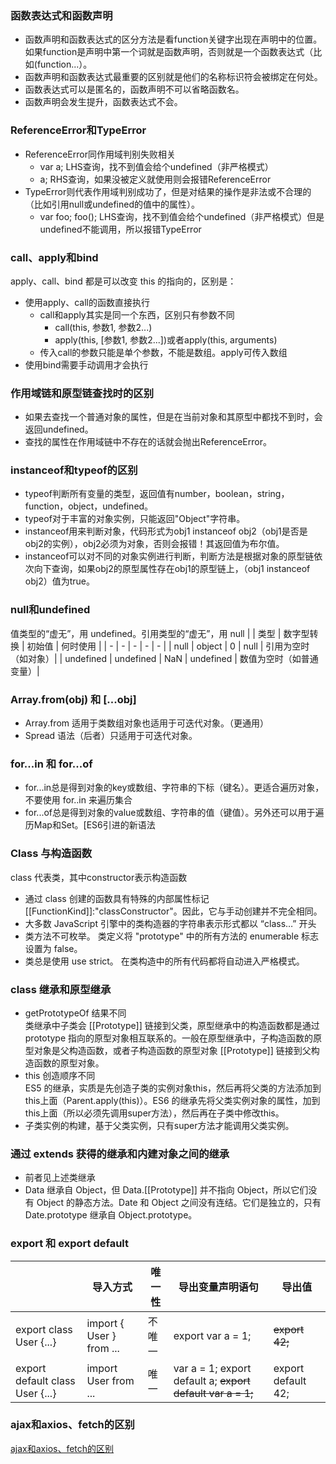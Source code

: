 ### 函数表达式和函数声明
- 函数声明和函数表达式的区分方法是看function关键字出现在声明中的位置。如果function是声明中第一个词就是函数声明，否则就是一个函数表达式（比如(function...）。
- 函数声明和函数表达式最重要的区别就是他们的名称标识符会被绑定在何处。
- 函数表达式可以是匿名的，函数声明不可以省略函数名。
- 函数声明会发生提升，函数表达式不会。

### ReferenceError和TypeError
- ReferenceError同作用域判别失败相关
   - var a; LHS查询，找不到值会给个undefined（非严格模式）
   - a; RHS查询，如果没被定义就使用则会报错ReferenceError
- TypeError则代表作用域判别成功了，但是对结果的操作是非法或不合理的（比如引用null或undefined的值中的属性）。
   - var foo; foo(); LHS查询，找不到值会给个undefined（非严格模式）但是undefined不能调用，所以报错TypeError

### call、apply和bind
apply、call、bind 都是可以改变 this 的指向的，区别是：
- 使用apply、call的函数直接执行
   - call和apply其实是同一个东西，区别只有参数不同
      - call(this, 参数1, 参数2...)
      - apply(this, [参数1, 参数2...])或者apply(this, arguments)
   - 传入call的参数只能是单个参数，不能是数组。apply可传入数组
- 使用bind需要手动调用才会执行

### 作用域链和原型链查找时的区别
- 如果去查找一个普通对象的属性，但是在当前对象和其原型中都找不到时，会返回undefined。
- 查找的属性在作用域链中不存在的话就会抛出ReferenceError。

### instanceof和typeof的区别
- typeof判断所有变量的类型，返回值有number，boolean，string，function，object，undefined。
- typeof对于丰富的对象实例，只能返回"Object"字符串。
- instanceof用来判断对象，代码形式为obj1 instanceof obj2（obj1是否是obj2的实例），obj2必须为对象，否则会报错！其返回值为布尔值。
- instanceof可以对不同的对象实例进行判断，判断方法是根据对象的原型链依次向下查询，如果obj2的原型属性存在obj1的原型链上，（obj1 instanceof obj2）值为true。

### null和undefined
值类型的“虚无”，用 undefined。引用类型的“虚无”，用 null
| | 类型 | 数字型转换 | 初始值 | 何时使用 |
| - | - | - | - | - |
| null | object | 0 | null | 引用为空时（如对象）|
| undefined | undefined | NaN | undefined | 数值为空时（如普通变量）|

### Array.from(obj) 和 [...obj]
- Array.from 适用于类数组对象也适用于可迭代对象。（更通用）
- Spread 语法（后者）只适用于可迭代对象。

### for...in 和 for...of
- for...in总是得到对象的key或数组、字符串的下标（键名）。更适合遍历对象，不要使用 for..in 来遍历集合
- for...of总是得到对象的value或数组、字符串的值（键值）。另外还可以用于遍历Map和Set。[ES6引进的新语法

### Class 与构造函数
class 代表类，其中constructor表示构造函数
- 通过 class 创建的函数具有特殊的内部属性标记 \[\[FunctionKind]]:"classConstructor"。因此，它与手动创建并不完全相同。
- 大多数 JavaScript 引擎中的类构造器的字符串表示形式都以 “class…” 开头
- 类方法不可枚举。 类定义将 "prototype" 中的所有方法的 enumerable 标志设置为 false。
- 类总是使用 use strict。 在类构造中的所有代码都将自动进入严格模式。

### class 继承和原型继承
- getPrototypeOf 结果不同  
类继承中子类会 \[\[Prototype]] 链接到父类，原型继承中的构造函数都是通过 prototype 指向的原型对象相互联系的。一般在原型继承中，子构造函数的原型对象是父构造函数，或者子构造函数的原型对象 \[\[Prototype]] 链接到父构造函数的原型对象。
- this 创造顺序不同  
ES5 的继承，实质是先创造子类的实例对象this，然后再将父类的方法添加到this上面（Parent.apply(this)）。ES6 的继承先将父类实例对象的属性，加到this上面（所以必须先调用super方法），然后再在子类中修改this。
- 子类实例的构建，基于父类实例，只有super方法才能调用父类实例。

### 通过 extends 获得的继承和内建对象之间的继承
- 前者见上述类继承
- Data 继承自 Object，但 Data.[[Prototype]] 并不指向 Object，所以它们没有 Object 的静态方法。Date 和 Object 之间没有连结。它们是独立的，只有 Date.prototype 继承自 Object.prototype。

### export 和 export default
| | 导入方式 | 唯一性 | 导出变量声明语句 | 导出值 |
| - | - | - | - | - |
| export class User {...} | import { User } from ... | 不唯一 | export var a = 1; | ~~export 42;~~ |
| export default class User {...} | import User from ... | 唯一 | var a = 1; export default a; ~~export default var a = 1;~~ | export default 42; |

### ajax和axios、fetch的区别
[ajax和axios、fetch的区别](https://www.jianshu.com/p/8bc48f8fde75)
